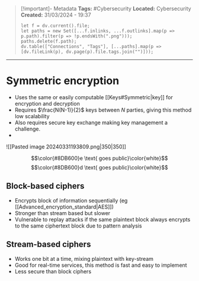 > [!important]- Metadata
> **Tags:** #Cybersecurity 
> **Located:** Cybersecurity
> **Created:** 31/03/2024 - 19:37
> ```dataviewjs
> let f = dv.current().file;
> let paths = new Set([...f.inlinks, ...f.outlinks].map(p => p.path).filter(p => !p.endsWith(".png")));
> paths.delete(f.path);
> dv.table(["Connections", "Tags"], [...paths].map(p => [dv.fileLink(p), dv.page(p).file.tags.join("")]));
> ```

___
# Symmetric encryption
- Uses the same or easily computable [[Keys#Symmetric|key]] for encryption and decryption
- Requires $\frac{N(N-1)}{2}$ keys between $N$ parties, giving this method low scalability
- Also requires secure key exchange making key management a challenge. 
- 


![[Pasted image 20240331193809.png|350|350]]

$$\color{#8DB600}e \text{ goes public}\color{white}$$
$$\color{#8DB600}d \text{ goes public}\color{white}$$
## Block-based ciphers
- Encrypts block of information sequentially (eg [[Advanced_encryption_standard|AES]])
- Stronger than stream based but slower
- Vulnerable to replay attacks if the same plaintext block always encrypts to the same ciphertext block due to pattern analysis 
## Stream-based ciphers
- Works one bit at a time, mixing plaintext with key-stream
- Good for real-time services, this method is fast and easy to implement
- Less secure than block ciphers 
